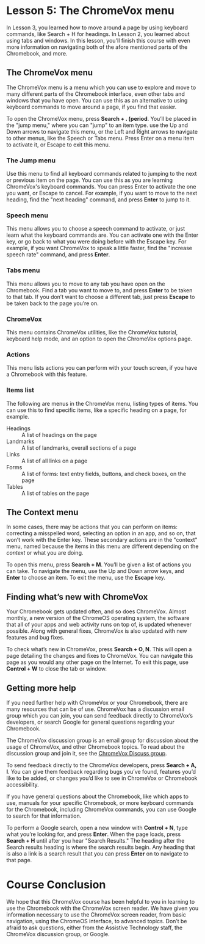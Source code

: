 # Lesson 5: The ChromeVox menu

In Lesson 3, you learned how to move around a page by using keyboard
commands, like Search + H for headings. In Lesson 2, you learned about
using tabs and windows. In this lesson, you'll finish this course with
even more information on navigating both of the afore mentioned parts
of the Chromebook, and more.

## The ChromeVox menu

The ChromeVox menu is a menu which you can use to explore and move to
many different parts of the Chromebook interface, even other tabs and
windows that you have open. You can use this as an alternative to
using keyboard commands to move around a page, if you find that
easier.

To open the ChromeVox menu, press **Search + . (period**. You’ll be
placed in the "jump menu," where you can "jump" to an item type. use
the Up and Down arrows to navigate this menu, or the Left and Right
arrows to navigate to other menus, like the Speech or Tabs menu. Press
Enter on a menu item to activate it, or Escape to exit this menu.

### The Jump menu

Use this menu to find all keyboard commands related to jumping to the
next or previous item on the page. You can use this as you are
learning ChromeVox's keyboard commands. You can press Enter to
activate the one you want, or Escape to cancel. For example, if you
want to move to the next heading, find the "next heading" command, and
press **Enter** to jump to it.

### Speech menu

This menu allows you to choose a speech command to activate, or just
learn what the keyboard commands are. You can activate one with the
Enter key, or go back to what you were doing before with the Escape
key. For example, if you want ChromeVox to speak a little faster, find
the "increase speech rate" command, and press **Enter**.

### Tabs menu

This menu allows you to move to any tab you have open on the
Chromebook. Find a tab you want to move to, and press **Enter** to be
taken to that tab. If you don’t want to choose a different tab, just
press **Escape** to be taken back to the page you’re on.

### ChromeVox

This menu contains ChromeVox utilities, like the ChromeVox tutorial,
keyboard help mode, and an option to open the ChromeVox options page.

### Actions

This menu lists actions you can perform with your touch screen, if you
have a Chromebook with this feature.

### Items list

The following are menus in the ChromeVox menu, listing types of items.
You can use this to find specific items, like a specific heading on a
page, for example.

<dl>
<dt>Headings</dt>
<dd>A list of headings on the page</dd>
<dt>Landmarks</dt>
<dd>A list of landmarks, overall sections of a page</dd>
<dt>Links</dt>
<dd>A list of all links on a page</dd>
<dt>Forms</dt>
<dd>A list of forms: text entry fields, buttons, and check boxes, on
the page</dd>
<dt>Tables</dt>
<dd>A list of tables on the page</dd>
</dl>

## The Context menu

In some cases, there may be actions that you can perform on items:
correcting a misspelled word, selecting an option in an app, and so
on, that won’t work with the Enter key. These secondary actions are in
the "context" menu, named because the items in this menu are different
depending on the *context* or what you are doing.

To open this menu, press **Search + M**. You’ll be given a list of
actions you can take. To navigate the menu, use the Up and Down arrow
keys, and **Enter** to choose an item. To exit the menu, use the **Escape**
key.

## Finding what’s new with ChromeVox

Your Chromebook gets updated often, and so does ChromeVox. Almost
monthly, a new version of the ChromeOS operating system, the software
that all of your apps and web activity runs on top of, is updated
whenever possible. Along with general fixes, ChromeVox is also updated
with new features and bug fixes.

To check what’s new in ChromeVox, press **Search + O, N**. This will
open a page detailing the changes and fixes to ChromeVox. You can
navigate this page as you would any other page on the Internet. To
exit this page, use **Control + W** to close the tab or window.

## Getting more help

If you need further help with ChromeVox or your Chromebook, there are
many resources that can be of use. ChromeVox has a discussion email
group which you can join, you can send feedback directly to
ChromeVox’s developers, or search Google for general questions
regarding your Chromebook.

The ChromeVox discussion group is an email group for discussion about
the usage of ChromeVox, and other Chromebook topics. To read about the
discussion group and join it, see the [ChromeVox Discuss
group](https://groups.google.com/forum/#!forum/chromevox-discuss).

To send feedback directly to the ChromeVox developers, press
**Search + A, I**. You can give them feedback regarding bugs you’ve
found, features you’d like to be added, or changes you’d like to see
in ChromeVox or Chromebook accessibility.

If you have general questions about the Chromebook, like which apps to
use, manuals for your specific Chromebook, or more keyboard commands
for the Chromebook, including ChromeVox commands, you can use
Google to search for that information.

To perform a Google search, open a new window with **Control + N**,
type what you’re looking for, and press **Enter**. When the page
loads, press **Search + H** until after you hear "Search Results." The
heading after the Search results heading is where the search results
begin. Any heading that is also a link is a search result that you can
press **Enter** on to navigate to that page.

# Course Conclusion

We hope that this ChromeVox course has been helpful to you in learning
to use the Chromebook with the ChromeVox screen reader. We have given
you information necessary to use the ChromeVox screen reader, from
basic navigation, using the ChromeOS interface, to advanced topics.
Don’t be afraid to ask questions, either from the Assistive Technology
staff, the ChromeVox discussion group, or Google.
